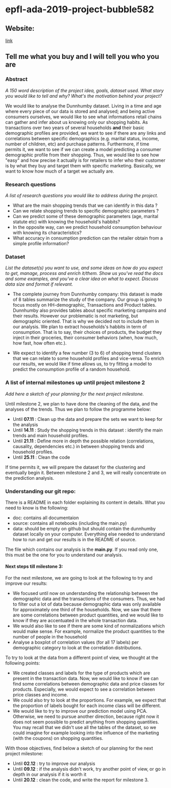 # epfl-ada-2019-project-bubble582

## Website: 
[link](https://adabubble582.netlify.com/)
## Tell me what you buy and I will tell you who you are

### Abstract
*A 150 word description of the project idea, goals, dataset used. What story you would like to tell and why? What's the motivation behind your project?*

We would like to analyse the Dunnhumby dataset. Living in a time and age where every piece of our data is stored and analysed; and being active consumers ourselves, we would like to see what informations retail chains can gather and infer about us knowing only our shopping habits. As transactions over two years of several households **and** their basic demographic profiles are provided, we want to see if there are any links and correlations between specific demographics (e.g. marital status, income, number of children, etc) and purchase patterns. Furthermore, if time permits it, we want to see if we can create a model predicting a consumer demographic profile from their shopping. Thus, we would like to see how "easy" and how precise it actually is for retailers to infer who their customer is by what they buy and target them with specific marketing. Basically, we want to know how much of a target we actually are. 

### Research questions
*A list of research questions you would like to address during the project.*
- What are the main shopping trends that we can identify in this data ? 
- Can we relate shopping trends to specific demographic parameters ? 
- Can we predict some of these demographic parameters (age, marital statute etc) with knowing the household's habbits? 
- In the opposite way, can we predict household consumption behaviour with knowing its characteristics?
- What accuracy in consumption prediction can the retailer obtain from a simple profile information? 

### Dataset
*List the dataset(s) you want to use, and some ideas on how do you expect to get, manage, process and enrich it/them. Show us you've read the docs and some examples, and you've a clear idea on what to expect. Discuss data size and format if relevant.*
-  The complete journey from Dunnhumby company: this dataset is made of 8 tables summarize the study of the company. Our group is going to focus mostly on HH-demographic, Transactions and Product tables. Dunnhumby also provides tables about specific marketing campains and their results. However our problematic is not marketing, but demographic oriented. That is why we decided not to include them in our analysis. We plan to extract households's habbits in term of consumption. That is to say, their choices  of products, the budget they inject in their groceries, their consumer behaviors (when, how much, how fast, how often etc.). 

- We expect to identify a few number (3 to 6) of shopping trend clusters that we can relate to some household profiles and vice-versa. To enrich our results, we would like if time allows us, to try fitting a model to predict the consumption profile of a random household. 



### A list of internal milestones up until project milestone 2
*Add here a sketch of your planning for the next project milestone.*

Until milestone 2, we plan to have done the cleaning of the data, and the analyses of the trends. 
Thus we plan to follow the programme below:
- Until **07.11** : Clean up the data and prepare the sets we want to keep for the analysis
- Until **14.11** : Study the shopping trends in this dataset : identify the main trends and main household profiles. 
- Until **21.11** : Define more in depth the possible relation (correlations, causality, dependencies etc.) in between shopping trends and household profiles. 
- Until **25.11** : Clean the code 

If time permits it, we will prepare the dataset for the clustering and eventually begin it.
Between milestone 2 and 3, we will really concentrate on the prediction analysis.

### Understanding our git repo:
There is a README in each folder explaining its content in details. What you need to know is the following: 
- doc: contains all documentaion
- source: contains all notebooks (including the main.py)
- data: should be empty on github but should contain the dunnhumby dataset locally on your computer. 
Everything else needed to understand how to run and get our results is in the README of source. 

The file which contains our analysis is the **main.py**. If you read only one, this must be the one for you to understand our analysis.

#### Next steps till milestone 3: 
For the next milestone, we are going to look at the following to try and improve our results:

- We focused until now on understanding the relationship between the demographic data and the transactions of the consumers. Thus, we had to filter out a lot of data because demographic data was only available for approximately one third of the households. Now, we saw that there are some correlations between product quantities, and we would like to know if they are accentuated in the whole transaction data.
- We would also like to see if there are some kind of normalizations which would make sense. For example, normalize the product quantities to the number of people in the household
- Analyse a boxplot of correlation values (for all 17 labels) per demographic category to look at the correlation distributions.

To try to look at the data from a different point of view, we thought at the following points:

- We created classes and labels for the type of products which are present in the transaction data. Now, we would like to know if we can find some correlations between demographic data and price classes for products. Especially, we would expect to see a correlation between price classes and income. 
- We could also try to look at the proportions. For example, we expect that the proportion of labels bought for each income class will be different.
- We would like to try to improve our prediction model using PCA. Otherwise, we need to pursue another direction, because right now it does not seem possible to predict anything from shopping quantities. You may recall that we didn't use all the tables of the dataset, so we could imagine for example looking into the influence of the marketing (with the coupons) on shopping quantities.

With those objectives, find below a sketch of our planning for the next project milestone:
- Until **02.12** : try to improve our analysis
- Until **09.12** : if the analysis didn't work, try another point of view, or go in depth in our analysis if it is worth it
- Until **20.12** : clean the code, and write the report for milestone 3. 
